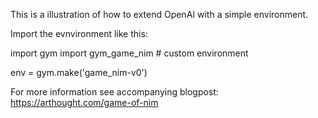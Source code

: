 This is a illustration of how to extend OpenAI with a simple environment.

Import the evnvironment like this:

import gym
import gym_game_nim # custom environment

env = gym.make('game_nim-v0')



For more information see accompanying blogpost: https://arthought.com/game-of-nim
